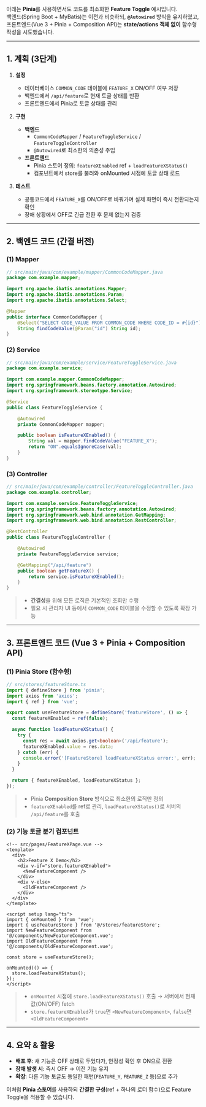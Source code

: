 아래는 **Pinia**를 사용하면서도 코드를 최소화한 **Feature Toggle** 예시입니다.  
백엔드(Spring Boot + MyBatis)는 이전과 비슷하되, **`@Autowired`** 방식을 유지하였고,  
프론트엔드(Vue 3 + Pinia + Composition API)는 **state/actions 객체 없이** 함수형 작성을 시도했습니다.

---

## 1. 계획 (3단계)

1) **설정**
    - 데이터베이스 `COMMON_CODE` 테이블에 `FEATURE_X` ON/OFF 여부 저장
    - 백엔드에서 `/api/feature`로 현재 토글 상태를 반환
    - 프론트엔드에서 Pinia로 토글 상태를 관리

2) **구현**
    - **백엔드**
        - `CommonCodeMapper` / `FeatureToggleService` / `FeatureToggleController`
        - `@Autowired`로 최소한의 의존성 주입
    - **프론트엔드**
        - Pinia 스토어 정의: `featureXEnabled` ref + `loadFeatureXStatus()`
        - 컴포넌트에서 store를 불러와 onMounted 시점에 토글 상태 로드

3) **테스트**
    - 공통코드에서 `FEATURE_X`를 ON/OFF로 바꿔가며 실제 화면이 즉시 전환되는지 확인
    - 장애 상황에서 OFF로 긴급 전환 후 문제 없는지 검증

---

## 2. 백엔드 코드 (간결 버전)

### (1) Mapper

```java
// src/main/java/com/example/mapper/CommonCodeMapper.java
package com.example.mapper;

import org.apache.ibatis.annotations.Mapper;
import org.apache.ibatis.annotations.Param;
import org.apache.ibatis.annotations.Select;

@Mapper
public interface CommonCodeMapper {
    @Select("SELECT CODE_VALUE FROM COMMON_CODE WHERE CODE_ID = #{id}")
    String findCodeValue(@Param("id") String id);
}
```

### (2) Service

```java
// src/main/java/com/example/service/FeatureToggleService.java
package com.example.service;

import com.example.mapper.CommonCodeMapper;
import org.springframework.beans.factory.annotation.Autowired;
import org.springframework.stereotype.Service;

@Service
public class FeatureToggleService {

    @Autowired
    private CommonCodeMapper mapper;

    public boolean isFeatureXEnabled() {
        String val = mapper.findCodeValue("FEATURE_X");
        return "ON".equalsIgnoreCase(val);
    }
}
```

### (3) Controller

```java
// src/main/java/com/example/controller/FeatureToggleController.java
package com.example.controller;

import com.example.service.FeatureToggleService;
import org.springframework.beans.factory.annotation.Autowired;
import org.springframework.web.bind.annotation.GetMapping;
import org.springframework.web.bind.annotation.RestController;

@RestController
public class FeatureToggleController {

    @Autowired
    private FeatureToggleService service;

    @GetMapping("/api/feature")
    public boolean getFeatureX() {
        return service.isFeatureXEnabled();
    }
}
```

> - **간결성**을 위해 모든 로직은 기본적인 조회만 수행
> - 필요 시 관리자 UI 등에서 `COMMON_CODE` 테이블을 수정할 수 있도록 확장 가능

---

## 3. 프론트엔드 코드 (Vue 3 + Pinia + Composition API)

### (1) Pinia Store (함수형)

```ts
// src/stores/featureStore.ts
import { defineStore } from 'pinia';
import axios from 'axios';
import { ref } from 'vue';

export const useFeatureStore = defineStore('featureStore', () => {
  const featureXEnabled = ref(false);

  async function loadFeatureXStatus() {
    try {
      const res = await axios.get<boolean>('/api/feature');
      featureXEnabled.value = res.data;
    } catch (err) {
      console.error('[FeatureStore] loadFeatureXStatus error:', err);
    }
  }

  return { featureXEnabled, loadFeatureXStatus };
});
```

> - Pinia **Composition Store** 방식으로 최소한의 로직만 정의
> - `featureXEnabled`를 ref로 관리, `loadFeatureXStatus()`로 서버의 `/api/feature`를 호출

### (2) 기능 토글 분기 컴포넌트

```vue
<!-- src/pages/FeatureXPage.vue -->
<template>
  <div>
    <h2>Feature X Demo</h2>
    <div v-if="store.featureXEnabled">
      <NewFeatureComponent />
    </div>
    <div v-else>
      <OldFeatureComponent />
    </div>
  </div>
</template>

<script setup lang="ts">
import { onMounted } from 'vue';
import { useFeatureStore } from '@/stores/featureStore';
import NewFeatureComponent from '@/components/NewFeatureComponent.vue';
import OldFeatureComponent from '@/components/OldFeatureComponent.vue';

const store = useFeatureStore();

onMounted(() => {
  store.loadFeatureXStatus();
});
</script>
```

> - `onMounted` 시점에 `store.loadFeatureXStatus()` 호출 → 서버에서 현재 값(ON/OFF) fetch
> - `store.featureXEnabled`가 `true`면 `<NewFeatureComponent>`, `false`면 `<OldFeatureComponent>`

---

## 4. 요약 & 활용

- **배포 후**: 새 기능은 OFF 상태로 두었다가, 안정성 확인 후 ON으로 전환
- **장애 발생 시**: 즉시 OFF → 이전 기능 유지
- **확장**: 다른 기능 토글도 동일한 패턴(`FEATURE_Y`, `FEATURE_Z` 등)으로 추가

이처럼 **Pinia 스토어**를 사용하되 **간결한 구성**(ref + 하나의 로더 함수)으로 Feature Toggle을 적용할 수 있습니다.